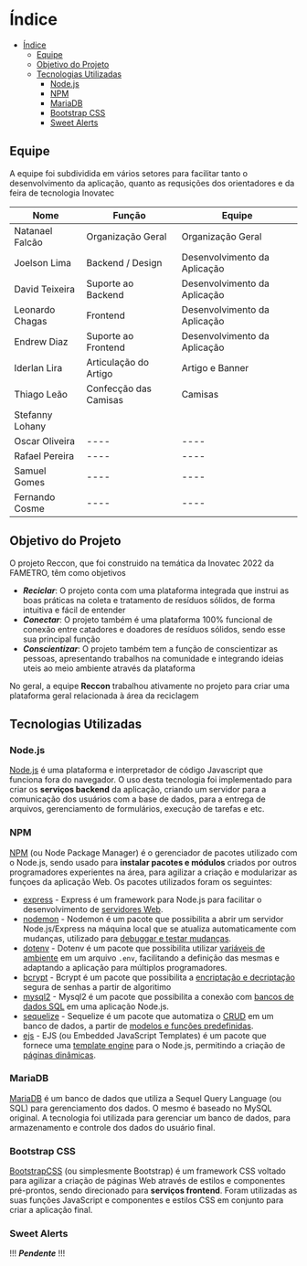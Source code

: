# Índice

- [Índice](#índice)
  - [Equipe](#equipe)
  - [Objetivo do Projeto](#objetivo-do-projeto)
  - [Tecnologias Utilizadas](#tecnologias-utilizadas)
    - [Node.js](#nodejs)
    - [NPM](#npm)
    - [MariaDB](#mariadb)
    - [Bootstrap CSS](#bootstrap-css)
    - [Sweet Alerts](#sweet-alerts)

## Equipe

A equipe foi subdividida em vários setores para facilitar tanto o desenvolvimento da aplicação, quanto as requsições dos orientadores e da feira de tecnologia Inovatec

| Nome            | Função                | Equipe                       |
| --------------- | --------------------- | ---------------------------- |
| Natanael Falcão | Organização Geral     | Organização Geral            |
| Joelson Lima    | Backend / Design      | Desenvolvimento da Aplicação |
| David Teixeira  | Suporte ao Backend    | Desenvolvimento da Aplicação |
| Leonardo Chagas | Frontend              | Desenvolvimento da Aplicação |
| Endrew Diaz     | Suporte ao Frontend   | Desenvolvimento da Aplicação |
| Iderlan Lira    | Articulação do Artigo | Artigo e Banner              |
| Thiago Leão     | Confecção das Camisas | Camisas                      |
| Stefanny Lohany |                       |                              |
| Oscar Oliveira  | ----                  | ----                         |
| Rafael Pereira  | ----                  | ----                         |
| Samuel Gomes    | ----                  | ----                         |
| Fernando Cosme  | ----                  | ----                         |

## Objetivo do Projeto

O projeto Reccon, que foi construido na temática da Inovatec 2022 da FAMETRO, têm como objetivos

- **_Reciclar_**: O projeto conta com uma plataforma integrada que instrui as boas práticas na coleta e tratamento de resíduos sólidos, de forma intuitiva e fácil de entender
- **_Conectar_**: O projeto também é uma plataforma 100% funcional de conexão entre catadores e doadores de resíduos sólidos, sendo esse sua principal função
- **_Conscientizar_**: O projeto também tem a função de conscientizar as pessoas, apresentando trabalhos na comunidade e integrando ideias uteis ao meio ambiente através da plataforma

No geral, a equipe **Reccon** trabalhou ativamente no projeto para criar uma plataforma geral relacionada à área da reciclagem

## Tecnologias Utilizadas

### Node.js

[Node.js](https://nodejs.org/pt-br/) é uma plataforma e interpretador de código Javascript que funciona fora do navegador. O uso desta tecnologia foi implementado para criar os **serviços backend** da aplicação, criando um servidor para a comunicação dos usuários com a base de dados, para a entrega de arquivos, gerenciamento de formulários, execução de tarefas e etc.

### NPM

[NPM](https://www.npmjs.com/) (ou Node Package Manager) é o gerenciador de pacotes utilizado com o Node.js, sendo usado para **instalar pacotes e módulos** criados por outros programadores experientes na área, para agilizar a criação e modularizar as funçoes da aplicação Web. Os pacotes utilizados foram os seguintes:

- [express](https://www.npmjs.com/package/express) - Express é um framework para Node.js para facilitar o desenvolvimento de [servidores Web](https://developer.mozilla.org/pt-BR/docs/Learn/Common_questions/What_is_a_web_server).
- [nodemon](https://www.npmjs.com/package/nodemon) - Nodemon é um pacote que possibilita a abrir um servidor Node.js/Express na máquina local que se atualiza automaticamente com mudanças, utilizado para [debuggar e testar mudanças](https://www.hostgator.com.br/blog/debug-desenvolvimento-web/).
- [dotenv](https://www.npmjs.com/package/dotenv) - Dotenv é um pacote que possibilita utilizar [variáveis de ambiente](https://pt.wikipedia.org/wiki/Vari%C3%A1vel_de_ambiente) em um arquivo `.env`, facilitando a definição das mesmas e adaptando a aplicação para múltiplos programadores.
- [bcrypt](https://www.npmjs.com/package/bcrypt) - Bcrypt é um pacote que possibilita a [encriptação e decriptação](https://www.voitto.com.br/blog/artigo/o-que-e-hash-e-como-funciona) segura de senhas a partir de algoritimo
- [mysql2](https://www.npmjs.com/package/mysql2) - Mysql2 é um pacote que possibilita a conexão com [bancos de dados SQL](https://www.alura.com.br/artigos/o-que-e-sql) em uma aplicação Node.js.
- [sequelize](https://www.npmjs.com/package/sequelize) - Sequelize é um pacote que automatiza o [CRUD](https://developer.mozilla.org/pt-BR/docs/Glossary/CRUD) em um banco de dados, a partir de [modelos e funções predefinidas](https://www.lewagon.com/pt-BR/blog/o-que-e-padrao-mvc).
- [ejs](https://www.npmjs.com/package/ejs) - EJS (ou Embedded JavaScript Templates) é um pacote que fornece uma [template engine](https://www.treinaweb.com.br/blog/o-que-e-template-engine) para o Node.js, permitindo a criação de [páginas dinâmicas](https://www.agenciamacan.com.br/blog/site-dinamico-vs-estatico-qual-a-diferenca-entre-eles).

### MariaDB

[MariaDB](https://mariadb.org/) é um banco de dados que utiliza a Sequel Query Language (ou SQL) para gerenciamento dos dados. O mesmo é baseado no MySQL original. A tecnologia foi utilizada para gerenciar um banco de dados, para armazenamento e controle dos dados do usuário final.

### Bootstrap CSS

[BootstrapCSS](https://getbootstrap.com/) (ou simplesmente Bootstrap) é um framework CSS voltado para agilizar a criação de páginas Web através de estilos e componentes pré-prontos, sendo direcionado para **serviços frontend**. Foram utilizadas as suas funções JavaScript e componentes e estilos CSS em conjunto para criar a aplicação final.

### Sweet Alerts

!!! **_Pendente_** !!!
